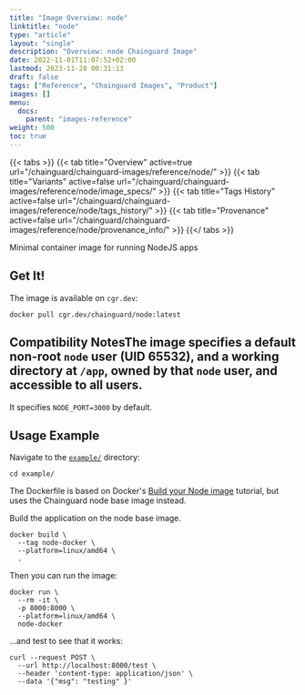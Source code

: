 ```yaml
---
title: "Image Overview: node"
linktitle: "node"
type: "article"
layout: "single"
description: "Overview: node Chainguard Image"
date: 2022-11-01T11:07:52+02:00
lastmod: 2023-11-28 00:31:13
draft: false
tags: ["Reference", "Chainguard Images", "Product"]
images: []
menu: 
  docs: 
    parent: "images-reference"
weight: 500
toc: true
---
```


{{< tabs >}}
{{< tab title="Overview" active=true url="/chainguard/chainguard-images/reference/node/" >}}
{{< tab title="Variants" active=false url="/chainguard/chainguard-images/reference/node/image_specs/" >}}
{{< tab title="Tags History" active=false url="/chainguard/chainguard-images/reference/node/tags_history/" >}}
{{< tab title="Provenance" active=false url="/chainguard/chainguard-images/reference/node/provenance_info/" >}}
{{</ tabs >}}



<!--overview:start-->
Minimal container image for running NodeJS apps
<!--overview:end-->

<!--getting:start-->
## Get It!
The image is available on `cgr.dev`:

```
docker pull cgr.dev/chainguard/node:latest
```
<!--getting:end-->

<!--compatibility:start-->
## Compatibility NotesThe image specifies a default non-root `node` user (UID 65532), and a working directory at `/app`, owned by that `node` user, and accessible to all users.

It specifies `NODE_PORT=3000` by default.
<!--compatibility:end-->

<!--body:start-->
## Usage Example

Navigate to the [`example/`](https://github.com/chainguard-images/images/tree/main/images/node/example) directory:

```
cd example/
```

The Dockerfile is based on Docker's [Build your Node image](https://docs.docker.com/language/nodejs/build-images/) tutorial, but uses the Chainguard node base image instead.

Build the application on the node base image.

```
docker build \
  --tag node-docker \
  --platform=linux/amd64 \
  .
```

Then you can run the image:

```
docker run \
  --rm -it \
  -p 8000:8000 \
  --platform=linux/amd64 \
  node-docker
```

...and test to see that it works:

```
curl --request POST \
  --url http://localhost:8000/test \
  --header 'content-type: application/json' \
  --data '{"msg": "testing" }'
```
<!--body:end-->

